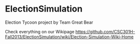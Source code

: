 ElectionSimulation
==================

Election Tycoon project by Team Great Bear

Check everything on our Wikipage https://github.com/CSC301H-Fall2013/ElectionSimulation/wiki/Election-Simulation-Wiki-Home